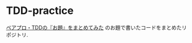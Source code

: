 TDD-practice
========================

[ペアプロ・TDDの『お題』をまとめてみた](http://d.hatena.ne.jp/absj31/20120721/1342880403)
のお題で書いたコードをまとめたリポジトリ.

